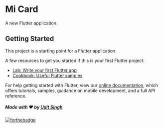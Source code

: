 # Mi Card

A new Flutter application.

## Getting Started

This project is a starting point for a Flutter application.

A few resources to get you started if this is your first Flutter project:

- [Lab: Write your first Flutter app](https://flutter.dev/docs/get-started/codelab)
- [Cookbook: Useful Flutter samples](https://flutter.dev/docs/cookbook)

For help getting started with Flutter, view our
[online documentation](https://flutter.dev/docs), which offers tutorials,
samples, guidance on mobile development, and a full API reference.

##### Made with ♥ by <a href="https://github.com/Udit-singh">Udit Singh</a>

[![forthebadge](https://forthebadge.com/images/badges/built-with-love.svg)](https://github.com/Udit-singh)
